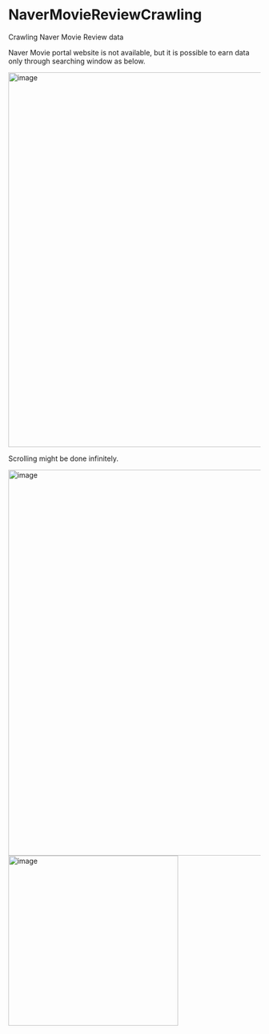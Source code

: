 # NaverMovieReviewCrawling
Crawling Naver Movie Review data

Naver Movie portal website is not available, but it is possible to earn data only through searching window as below.

<img width="747" alt="image" src="https://github.com/user-attachments/assets/19acabb9-4d08-4d12-bcff-8af023d843a4" />

Scrolling might be done infinitely.

<img width="769" alt="image" src="https://github.com/user-attachments/assets/d7010479-fb65-4b60-8259-df055c711202" />

<img width="339" alt="image" src="https://github.com/user-attachments/assets/165b836a-41b2-47c1-ade7-e61552bccd5a" />
